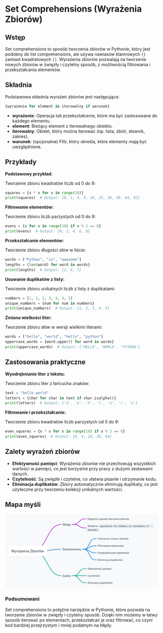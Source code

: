# Set Comprehensions (Wyrażenia Zbiorów)

## Wstęp

Set comprehensions to sposób tworzenia zbiorów w Pythonie, który jest podobny do list comprehensions, ale używa nawiasów klamrowych `{}` zamiast kwadratowych `[]`. Wyrażenia zbiorów pozwalają na tworzenie nowych zbiorów w zwięzły i czytelny sposób, z możliwością filtrowania i przekształcania elementów.

## Składnia

Podstawowa składnia wyrażeń zbiorów jest następująca:

```python
{wyrażenie for element in iterowalny if warunek}
```

- **wyrażenie**: Operacja lub przekształcenie, które ma być zastosowane do każdego elementu.
- **element**: Bieżący element z iterowalnego obiektu.
- **iterowalny**: Obiekt, który można iterować (np. lista, zbiór, słownik, zakres).
- **warunek**: (opcjonalne) Filtr, który określa, które elementy mają być uwzględnione.

## Przykłady

**Podstawowy przykład:**

Tworzenie zbioru kwadratów liczb od 0 do 9:

```python
squares = {x * x for x in range(10)}
print(squares)  # Output: {0, 1, 4, 9, 16, 25, 36, 49, 64, 81}
```

**Filtrowanie elementów:**

Tworzenie zbioru liczb parzystych od 0 do 9:

```python
evens = {x for x in range(10) if x % 2 == 0}
print(evens)  # Output: {0, 2, 4, 6, 8}
```

**Przekształcanie elementów:**

Tworzenie zbioru długości słów w liście:

```python
words = ["Python", "is", "awesome"]
lengths = {len(word) for word in words}
print(lengths)  # Output: {2, 6, 7}
```

**Usuwanie duplikatów z listy:**

Tworzenie zbioru unikalnych liczb z listy z duplikatami:

```python
numbers = [1, 2, 2, 3, 4, 4, 5]
unique_numbers = {num for num in numbers}
print(unique_numbers)  # Output: {1, 2, 3, 4, 5}
```

**Zmiana wielkości liter:**

Tworzenie zbioru słów w wersji wielkimi literami:

```python
words = ["hello", "world", "hello", "python"]
uppercase_words = {word.upper() for word in words}
print(uppercase_words)  # Output: {'HELLO', 'WORLD', 'PYTHON'}
```

## Zastosowania praktyczne

**Wyodrębnianie liter z tekstu:**

Tworzenie zbioru liter z łańcucha znaków:

```python
text = "hello world"
letters = {char for char in text if char.isalpha()}
print(letters)  # Output: {'d', 'e', 'h', 'l', 'o', 'r', 'w'}
```

**Filtrowanie i przekształcanie:**

Tworzenie zbioru kwadratów liczb parzystych od 0 do 9:

```python
even_squares = {x * x for x in range(10) if x % 2 == 0}
print(even_squares)  # Output: {0, 4, 16, 36, 64}
```

## Zalety wyrażeń zbiorów

- **Efektywność pamięci**: Wyrażenia zbiorów nie przechowują wszystkich wartości w pamięci, co jest korzystne przy pracy z dużymi zestawami danych.
- **Czytelność**: Są zwięzłe i czytelne, co ułatwia pisanie i utrzymanie kodu.
- **Eliminacja duplikatów**: Zbiory automatycznie eliminują duplikaty, co jest użyteczne przy tworzeniu kolekcji unikalnych wartości.

## Mapa myśli

![Set Comprehensions](../../assets/image/Comprehensions/Set%20Comprehensions.png)

### Podsumowani

Set comprehensions to potężne narzędzie w Pythonie, które pozwala na tworzenie zbiorów w zwięzły i czytelny sposób. Dzięki nim możemy w łatwy sposób iterować po elementach, przekształcać je oraz filtrować, co czyni kod bardziej przejrzystym i mniej podatnym na błędy.
